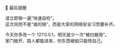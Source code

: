 🧠 最后提醒

请立即做一遍“快速自检”。  
这次风控不是“谁的锅”，而是大家的网络安全习惯要补齐。  

今天你多改一个 127.0.0.1，明天就少一次“被扫被用”。  
家门敞开，路人都能进来，你东西被偷只能怪自己。